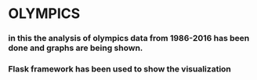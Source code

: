 <h1>OLYMPICS
    <h3>in this the analysis of olympics data from 1986-2016 has been done and graphs are being shown.
    <h3>Flask framework has been used to show the visualization 

